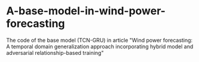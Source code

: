 # A-base-model-in-wind-power-forecasting
The code of the base model (TCN-GRU) in article "Wind power forecasting: A temporal domain generalization approach incorporating hybrid model and adversarial relationship-based training"
